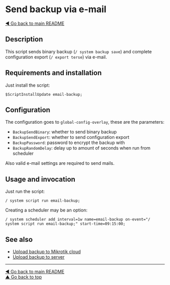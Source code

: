 Send backup via e-mail
======================

[◀ Go back to main README](../README.md)

Description
-----------

This script sends binary backup (`/ system backup save`) and complete
configuration export (`/ export terse`) via e-mail.


Requirements and installation
-----------------------------

Just install the script:

    $ScriptInstallUpdate email-backup;

Configuration
-------------

The configuration goes to `global-config-overlay`, these are the parameters:

* `BackupSendBinary`: whether to send binary backup
* `BackupSendExport`: whether to send configuration export
* `BackupPassword`: password to encrypt the backup with
* `BackupRandomDelay`: delay up to amount of seconds when run from scheduler

Also valid e-mail settings are required to send mails.

Usage and invocation
--------------------

Just run the script:

    / system script run email-backup;

Creating a scheduler may be an option:

    / system scheduler add interval=1w name=email-backup on-event="/ system script run email-backup;" start-time=09:15:00;

See also
--------

* [Upload backup to Mikrotik cloud](cloud-backup.md)
* [Upload backup to server](upload-backup.md)

---
[◀ Go back to main README](../README.md)  
[▲ Go back to top](#top)
